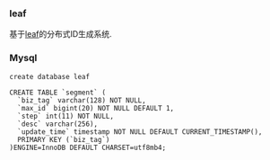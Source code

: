 ### leaf
基于[leaf](https://tech.meituan.com/2017/04/21/mt-leaf.html)的分布式ID生成系统.

### Mysql
```
create database leaf

CREATE TABLE `segment` (
  `biz_tag` varchar(128) NOT NULL,
  `max_id` bigint(20) NOT NULL DEFAULT 1,
  `step` int(11) NOT NULL,
  `desc` varchar(256),
  `update_time` timestamp NOT NULL DEFAULT CURRENT_TIMESTAMP(),
  PRIMARY KEY (`biz_tag`)
)ENGINE=InnoDB DEFAULT CHARSET=utf8mb4;
```